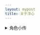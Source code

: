 ```yaml
---
layout: mypost
title: 关于浮心
---
```



<details> <summary>角色小传</summary>
<br> 
    <strong>设定</strong>：缺乏睡眠的少女，通过随身听里的奇异音乐让自己保持精神。  
<br>
    <strong>爱好</strong>：未解之谜、边缘科学  
<br>
    <strong>专长</strong>：资料搜集、单片机设计  
<br>   
    <strong>代表物</strong>：经特殊技术改造的索尼MW-MS70D网络随身听，其中播放的音乐似乎有助于集中注意力。  
</details>
